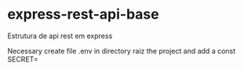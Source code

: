 # express-rest-api-base
Estrutura de api rest em express

Necessary create file .env in directory raiz the project and add a const SECRET=